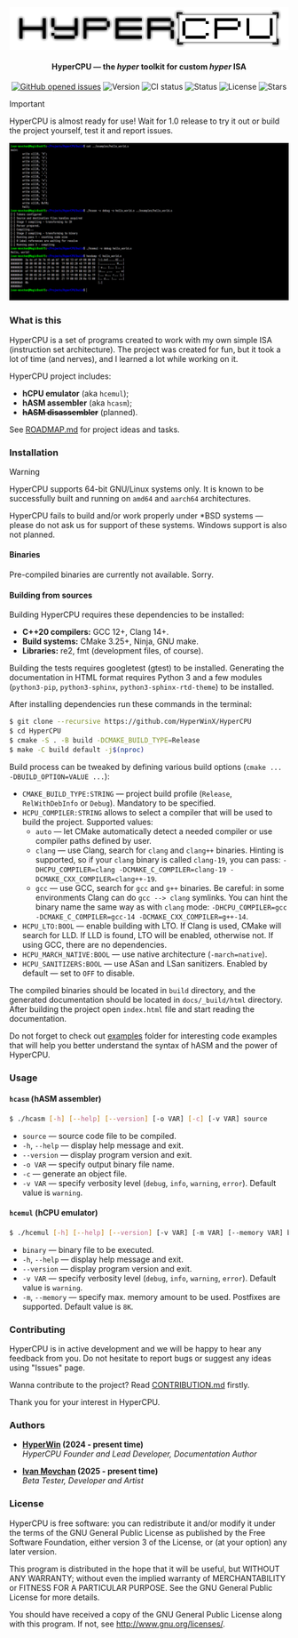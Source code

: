 <div align="center">
     <picture>
          <source media="(prefers-color-scheme: dark)" srcset="images/logo_dark.png">
          <source media="(prefers-color-scheme: light)" srcset="images/logo.png">
          <img alt="HyperCPU" src="images/logo.png">
     </picture>
</div>

<h4 align="center">HyperCPU — the <i>hyper</i> toolkit for custom <i>hyper</i> ISA</h4>

<p align="center">
     <a href="https://github.com/HyperWinX/HyperCPU/issues">
     <img src="https://img.shields.io/github/issues/HyperWinX/HyperCPU"
          alt="GitHub opened issues"></a>
     <img src="https://img.shields.io/badge/version-0.4.10-red"
          alt="Version">
     <img src="https://img.shields.io/github/actions/workflow/status/HyperWinX/HyperCPU/testing.yml?branch=dev"
          alt="CI status">
     <img src="https://img.shields.io/badge/status-in_development-red"
          alt="Status">
     <img src="https://img.shields.io/github/license/HyperWinX/HyperCPU"
          alt="License">
     <img src="https://img.shields.io/github/stars/HyperWinX/HyperCPU?color=lime"
          alt="Stars">
</p>

>[!IMPORTANT]
> HyperCPU is almost ready for use! Wait for 1.0 release to try it out or build the project yourself, test it and report issues.

<img alt="HyperCPU screenshot" src="images/screenshot.png">

### What is this

HyperCPU is a set of programs created to work with my own simple ISA (instruction set architecture). The project was created for fun, but it took a lot of time (and nerves), and I learned a lot while working on it.

HyperCPU project includes:
* **hCPU emulator** (aka `hcemul`);
* **hASM assembler** (aka `hcasm`);
* ~~**hASM disassembler**~~ (planned).

See [ROADMAP.md](ROADMAP.md) for project ideas and tasks.

### Installation

>[!WARNING]
> HyperCPU supports 64-bit GNU/Linux systems only. It is known to be successfully built and running on `amd64` and `aarch64` architectures.
>
> HyperCPU fails to build and/or work properly under \*BSD systems ­— please do not ask us for support of these systems. Windows support is also not planned.

#### Binaries

Pre-compiled binaries are currently not available. Sorry.

#### Building from sources

Building HyperCPU requires these dependencies to be installed:

* **C++20 compilers:** GCC 12+, Clang 14+.
* **Build systems:** CMake 3.25+, Ninja, GNU make.
* **Libraries:** re2, fmt (development files, of course).

Building the tests requires googletest (gtest) to be installed. Generating the documentation in HTML format requires Python 3 and a few modules (`python3-pip`, `python3-sphinx`, `python3-sphinx-rtd-theme`) to be installed.

After installing dependencies run these commands in the terminal:

```bash
$ git clone --recursive https://github.com/HyperWinX/HyperCPU
$ cd HyperCPU
$ cmake -S . -B build -DCMAKE_BUILD_TYPE=Release
$ make -C build default -j$(nproc)
```

Build process can be tweaked by defining various build options (`cmake ... -DBUILD_OPTION=VALUE ...`):

* `CMAKE_BUILD_TYPE:STRING` — project build profile (`Release`, `RelWithDebInfo` or `Debug`). Mandatory to be specified.
* `HCPU_COMPILER:STRING` allows to select a compiler that will be used to build the project. Supported values:
    * `auto` — let CMake automatically detect a needed compiler or use compiler paths defined by user.
    * `clang` — use Clang, search for `clang` and `clang++` binaries. Hinting is supported, so if your `clang` binary is called `clang-19`, you can pass: `-DHCPU_COMPILER=clang -DCMAKE_C_COMPILER=clang-19 -DCMAKE_CXX_COMPILER=clang++-19`.
    * `gcc` — use GCC, search for `gcc` and `g++` binaries. Be careful: in some environments Clang can do `gcc --> clang` symlinks. You can hint the binary name the same way as with `clang` mode: `-DHCPU_COMPILER=gcc -DCMAKE_C_COMPILER=gcc-14 -DCMAKE_CXX_COMPILER=g++-14`.
* `HCPU_LTO:BOOL` — enable building with LTO. If Clang is used, CMake will search for LLD. If LLD is found, LTO will be enabled, otherwise not. If using GCC, there are no dependencies.
* `HCPU_MARCH_NATIVE:BOOL` — use native architecture (`-march=native`).
* `HCPU_SANITIZERS:BOOL` — use ASan and LSan sanitizers. Enabled by default — set to `OFF` to disable.

The compiled binaries should be located in `build` directory, and the generated documentation should be located in `docs/_build/html` directory. After building the project open `index.html` file and start reading the documentation.

Do not forget to check out [examples](examples) folder for interesting code examples that will help you better understand the syntax of hASM and the power of HyperCPU.

### Usage

#### `hcasm` (hASM assembler)

```bash
$ ./hcasm [-h] [--help] [--version] [-o VAR] [-c] [-v VAR] source
```

* `source` — source code file to be compiled.
* `-h`, `--help` — display help message and exit.
* `--version` — display program version and exit.
* `-o VAR` — specify output binary file name.
* `-c` — generate an object file.
* `-v VAR` — specify verbosity level (`debug`, `info`, `warning`, `error`). Default value is `warning`.

#### `hcemul` (hCPU emulator)

```bash
$ ./hcemul [-h] [--help] [--version] [-v VAR] [-m VAR] [--memory VAR] binary
```

* `binary` — binary file to be executed.
* `-h`, `--help` — display help message and exit.
* `--version` — display program version and exit.
* `-v VAR` — specify verbosity level (`debug`, `info`, `warning`, `error`). Default value is `warning`.
* `-m`, `--memory` — specify max. memory amount to be used. Postfixes are supported. Default value is `8K`.

### Contributing

HyperCPU is in active development and we will be happy to hear any feedback from you. Do not hesitate to report bugs or suggest any ideas using "Issues" page.

Wanna contribute to the project? Read [CONTRIBUTION.md](CONTRIBUTION.md) firstly.

Thank you for your interest in HyperCPU.

### Authors

* **[HyperWin](https://github.com/HyperWinX) (2024 - present time)**\
  *HyperCPU Founder and Lead Developer, Documentation Author*

* **[Ivan Movchan](https://github.com/ivan-movchan) (2025 - present time)**\
  *Beta Tester, Developer and Artist*

### License

HyperCPU is free software: you can redistribute it and/or modify it under the terms of the GNU General Public License as published by the Free Software Foundation, either version 3 of the License, or (at your option) any later version.

This program is distributed in the hope that it will be useful, but WITHOUT ANY WARRANTY; without even the implied warranty of MERCHANTABILITY or FITNESS FOR A PARTICULAR PURPOSE. See the GNU General Public License for more details.

You should have received a copy of the GNU General Public License along with this program. If not, see <http://www.gnu.org/licenses/>.
